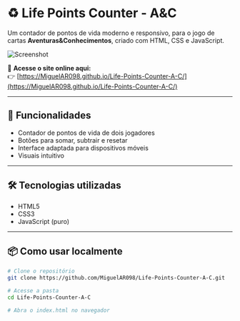 # ♻️ Life Points Counter - A&C

Um contador de pontos de vida moderno e responsivo, para o jogo de cartas **Aventuras&Conhecimentos**, criado com HTML, CSS e JavaScript.

![Screenshot](https://user-images.githubusercontent.com/216711949/456068158-71e2f500-ba14-11e8-9c8e-c3fda6e4d45d.png)

🔗 **Acesse o site online aqui:**  
👉 [https://MiguelAR098.github.io/Life-Points-Counter-A-C/](https://MiguelAR098.github.io/Life-Points-Counter-A-C/)

---

## 🚀 Funcionalidades

- Contador de pontos de vida de dois jogadores
- Botões para somar, subtrair e resetar
- Interface adaptada para dispositivos móveis
- Visuais intuitivo

---

## 🛠 Tecnologias utilizadas

- HTML5
- CSS3
- JavaScript (puro)

---

## 📦 Como usar localmente

```bash
# Clone o repositório
git clone https://github.com/MiguelAR098/Life-Points-Counter-A-C.git

# Acesse a pasta
cd Life-Points-Counter-A-C

# Abra o index.html no navegador
